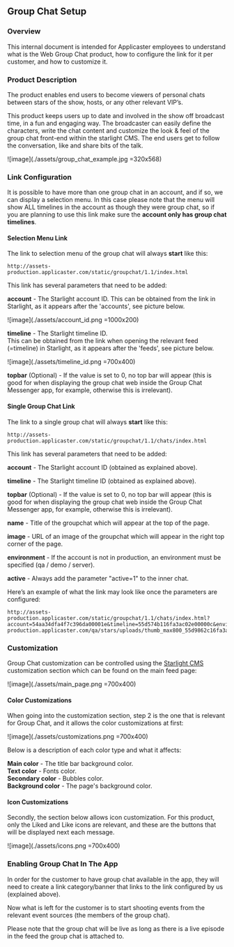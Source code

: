## Group Chat Setup

### Overview

This internal document is intended for Applicaster employees to understand what is the Web Group Chat product, how to configure the link for it per customer, and how to customize it.

### Product Description

The product enables end users to become viewers of personal chats between stars of the show, hosts, or any other relevant VIP’s. 

This product keeps users up to date and involved in the show off broadcast time, in a fun and engaging way. 
The broadcaster can easily define the characters, write the chat content and customize the look & feel of the group chat front-end within the starlight CMS. 
The end users get to follow the conversation, like and share bits of the talk. 

![image](./assets/group_chat_example.jpg =320x568)


### Link Configuration

It is possible to have more than one group chat in an account, and if so, we can display a selection menu.
In this case please note that the menu will show ALL timelines in the account as though they were group chat, so if you are planning to use this link make sure the **account only has group chat timelines**.

#### Selection Menu Link


The link to selection menu of the group chat will always **start** like this: 

    http://assets-production.applicaster.com/static/groupchat/1.1/index.html

This link has several parameters that need to be added:

**account** - The Starlight account ID. 
This can be obtained from the link in Starlight, as it appears after the 'accounts', see picture below.

![image](./assets/account_id.png =1000x200)
 
**timeline** - The Starlight timeline ID.  
This can be obtained from the link when opening the relevant feed (=timeline) in Starlight, as it appears after the 'feeds', see picture below.

![image](./assets/timeline_id.png =700x400)

**topbar** (Optional) - If the value is set to 0, no top bar will appear (this is good for when displaying the group chat web inside the Group Chat Messenger app, for example, otherwise this is irrelevant).

#### Single Group Chat Link


The link to a single group chat will always **start** like this: 

    http://assets-production.applicaster.com/static/groupchat/1.1/chats/index.html

This link has several parameters that need to be added:

**account** - The Starlight account ID (obtained as explained above).


**timeline** - The Starlight timeline ID (obtained as explained above).

**topbar** (Optional) - If the value is set to 0, no top bar will appear (this is good for when displaying the group chat web inside the Group Chat Messenger app, for example, otherwise this is irrelevant).


**name** - Title of the groupchat which will appear at the top of the page.

  
**image** - URL of an image of the groupchat which will appear in the right top corner of the page.  


**environment** - If the account is not in production, an environment must be specified (qa / demo / server). 


**active** - Always add the parameter "active=1" to the inner chat.

Here’s an example of what the link may look like once the parameters are configured:

    http://assets-production.applicaster.com/static/groupchat/1.1/chats/index.html?account=54aa34dfa4f7c396da00001e&timeline=55d574b116fa3ac02e00000c&environment=qa&name=Our%20Family&image=http://assets-production.applicaster.com/qa/stars/uploads/thumb_max800_55d9862c16fa3a2247000001_1440319020.png&active=1

### Customization
Group Chat customization can be controlled using the [Starlight CMS](http://cms.applicaster.com) customization section which can be found on the main feed page:


![image](./assets/main_page.png =700x400)


#### Color Customizations
When going into the customization section, step 2 is the one that is relevant for Group Chat, and it allows the color customizations at first:

![image](./assets/customizations.png =700x400)

Below is a description of each color type and what it affects:

**Main color** - The title bar background color.   
**Text color** - Fonts color.   
**Secondary color** - Bubbles color.  
**Background color** - The page's background color.


#### Icon Customizations
Secondly, the section below allows icon customization.
For this product, only the Liked and Like icons are relevant, and these are the buttons that will be displayed next each message.

![image](./assets/icons.png =700x400)

### Enabling Group Chat In The App

In order for the customer to have group chat available in the app, they will need to create a link category/banner that links to the link configured by us (explained above). 

Now what is left for the customer is to start shooting events from the relevant event sources (the members of the group chat). 

Please note that the group chat will be live as long as there is a live episode in the feed the group chat is attached to.
